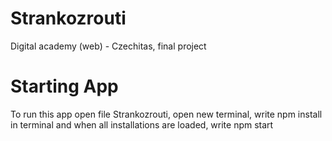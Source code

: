 # Strankozrouti

Digital academy (web) - Czechitas, final project

# Starting App

To run this app open file Strankozrouti, open new terminal, write npm install in terminal and when all installations are loaded, write npm start
